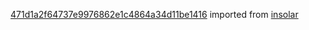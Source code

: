 [471d1a2f64737e9976862e1c4864a34d11be1416](https://github.com/insolar/insolar/commit/471d1a2f64737e9976862e1c4864a34d11be1416) imported from [insolar](https://github.com/insolar/insolar)
